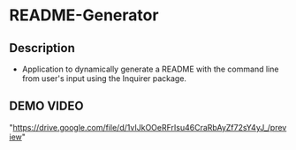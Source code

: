 # README-Generator
## Description
* Application to dynamically generate a README with the command line from user's input using the Inquirer package.

## DEMO VIDEO
"https://drive.google.com/file/d/1vIJkOOeRFrIsu46CraRbAyZf72sY4yJ_/preview"

